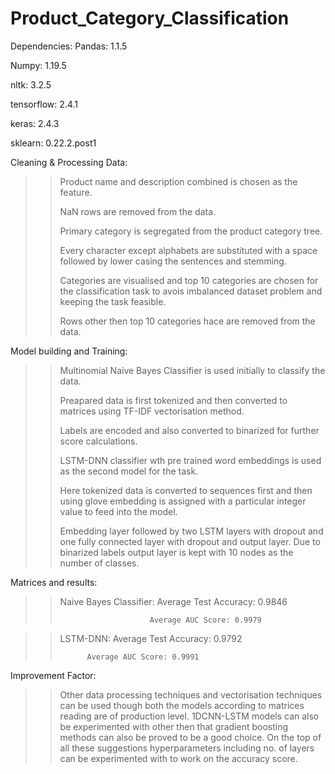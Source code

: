# Product_Category_Classification

Dependencies:
Pandas: 1.1.5

Numpy: 1.19.5 

nltk: 3.2.5 

tensorflow: 2.4.1 

keras: 2.4.3

sklearn: 0.22.2.post1

Cleaning & Processing Data:
>> Product name and description combined is chosen as the feature.
>> 
>> NaN rows are removed from the data.
>> 
>> Primary category is segregated from the product category tree.
>> 
>> Every character except alphabets are substituted with a space followed by lower casing the sentences and stemming.
>> 
>> Categories are visualised and top 10 categories are chosen for the classification task to avois imbalanced dataset problem and keeping the task feasible.
>> 
>> Rows other then top 10 categories hace are removed from the data.

Model building and Training:
>> Multinomial Naive Bayes Classifier is used initially to classify the data.
>> 
>> Preapared data is first tokenized and then converted to matrices using TF-IDF vectorisation method.
>> 
>> Labels are encoded and also converted to binarized for further score calculations.
>> 
>> LSTM-DNN classifier wth pre trained word embeddings is used as the second model for the task.
>> 
>> Here tokenized data is converted to sequences first and then using glove embedding is assigned with a particular integer value to feed into the model.
>> 
>> Embedding layer followed by two LSTM layers with dropout and one fully connected layer with dropout and output layer. Due to binarized labels output layer is kept with 10 nodes as the number of classes.

Matrices and results:
>> Naive Bayes Classifier: Average Test Accuracy: 0.9846
>> 
>>                         Average AUC Score: 0.9979
                           
>> LSTM-DNN: Average Test Accuracy: 0.9792
>> 
>>           Average AUC Score: 0.9991

Improvement Factor:
>>Other data processing techniques and vectorisation techniques can be used though both the models according to matrices reading are of production level. 1DCNN-LSTM models can also be experimented with other then that gradient boosting methods can also be proved to be a good choice. On the top of all these suggestions hyperparameters including no. of layers can be experimented with to work on the accuracy score.
